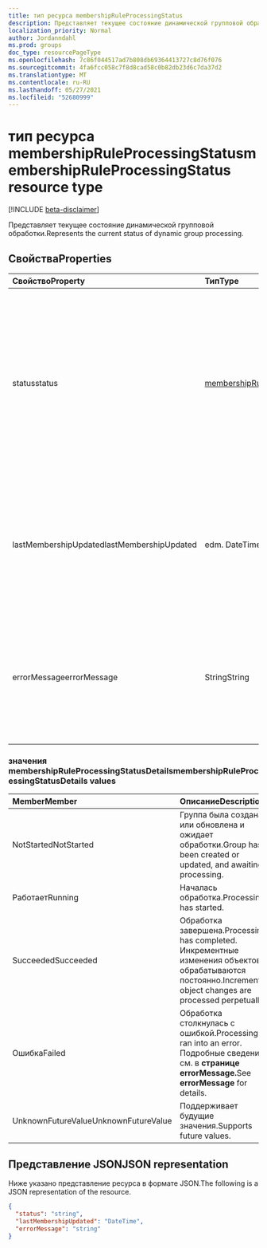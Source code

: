```yaml
---
title: тип ресурса membershipRuleProcessingStatus
description: Представляет текущее состояние динамической групповой обработки.
localization_priority: Normal
author: Jordanndahl
ms.prod: groups
doc_type: resourcePageType
ms.openlocfilehash: 7c86f044517ad7b808db69364413727c8d76f076
ms.sourcegitcommit: 4fa6fcc058c7f8d8cad58c0b82db23d6c7da37d2
ms.translationtype: MT
ms.contentlocale: ru-RU
ms.lasthandoff: 05/27/2021
ms.locfileid: "52680999"
---
```

# <a name="membershipruleprocessingstatus-resource-type"></a><span data-ttu-id="e3c13-103">тип ресурса membershipRuleProcessingStatus</span><span class="sxs-lookup"><span data-stu-id="e3c13-103">membershipRuleProcessingStatus resource type</span></span>

[!INCLUDE [beta-disclaimer](../../includes/beta-disclaimer.md)]

<span data-ttu-id="e3c13-104">Представляет текущее состояние динамической групповой обработки.</span><span class="sxs-lookup"><span data-stu-id="e3c13-104">Represents the current status of dynamic group processing.</span></span>

## <a name="properties"></a><span data-ttu-id="e3c13-105">Свойства</span><span class="sxs-lookup"><span data-stu-id="e3c13-105">Properties</span></span>

| <span data-ttu-id="e3c13-106">Свойство</span><span class="sxs-lookup"><span data-stu-id="e3c13-106">Property</span></span> | <span data-ttu-id="e3c13-107">Тип</span><span class="sxs-lookup"><span data-stu-id="e3c13-107">Type</span></span> | <span data-ttu-id="e3c13-108">Описание</span><span class="sxs-lookup"><span data-stu-id="e3c13-108">Description</span></span> |
|:-------- |:---- |:----------- |
| <span data-ttu-id="e3c13-109">status</span><span class="sxs-lookup"><span data-stu-id="e3c13-109">status</span></span> | [<span data-ttu-id="e3c13-110">membershipRuleProcessingStatusDetails</span><span class="sxs-lookup"><span data-stu-id="e3c13-110">membershipRuleProcessingStatusDetails</span></span>](#membershipruleprocessingstatusdetails-values) | <span data-ttu-id="e3c13-111">Текущее состояние динамической групповой обработки.</span><span class="sxs-lookup"><span data-stu-id="e3c13-111">Current status of a dynamic group processing.</span></span> <span data-ttu-id="e3c13-112">Возможные значения: `NotStarted` `Running` , , , , `Succeeded` и `Failed` `UnknownFutureValue` .</span><span class="sxs-lookup"><span data-stu-id="e3c13-112">Possible values are: `NotStarted`, `Running`, `Succeeded`, `Failed`, and `UnknownFutureValue`.</span></span>  <br><br> <span data-ttu-id="e3c13-113">Обязательный атрибут.</span><span class="sxs-lookup"><span data-stu-id="e3c13-113">Required.</span></span> <span data-ttu-id="e3c13-114">Только для чтения.</span><span class="sxs-lookup"><span data-stu-id="e3c13-114">Read-only.</span></span>|
| <span data-ttu-id="e3c13-115">lastMembershipUpdated</span><span class="sxs-lookup"><span data-stu-id="e3c13-115">lastMembershipUpdated</span></span> | <span data-ttu-id="e3c13-116">edm. DateTime</span><span class="sxs-lookup"><span data-stu-id="e3c13-116">edm.DateTime</span></span> | <span data-ttu-id="e3c13-117">Последние даты и время обновления членства в динамической группе.</span><span class="sxs-lookup"><span data-stu-id="e3c13-117">Most recent date and time when membership of a dynamic group was updated.</span></span> <br><br> <span data-ttu-id="e3c13-118">Необязательно.</span><span class="sxs-lookup"><span data-stu-id="e3c13-118">Optional.</span></span> <span data-ttu-id="e3c13-119">Только для чтения.</span><span class="sxs-lookup"><span data-stu-id="e3c13-119">Read-only.</span></span>|
| <span data-ttu-id="e3c13-120">errorMessage</span><span class="sxs-lookup"><span data-stu-id="e3c13-120">errorMessage</span></span> | <span data-ttu-id="e3c13-121">String</span><span class="sxs-lookup"><span data-stu-id="e3c13-121">String</span></span> | <span data-ttu-id="e3c13-122">Подробное сообщение об ошибке, если динамическая обработка группы столкнулась с ошибкой.</span><span class="sxs-lookup"><span data-stu-id="e3c13-122">Detailed error message if dynamic group processing ran into an error.</span></span> <br><br> <span data-ttu-id="e3c13-123">Необязательно.</span><span class="sxs-lookup"><span data-stu-id="e3c13-123">Optional.</span></span> <span data-ttu-id="e3c13-124">Только для чтения.</span><span class="sxs-lookup"><span data-stu-id="e3c13-124">Read-only.</span></span>|

### <a name="membershipruleprocessingstatusdetails-values"></a><span data-ttu-id="e3c13-125">значения membershipRuleProcessingStatusDetails</span><span class="sxs-lookup"><span data-stu-id="e3c13-125">membershipRuleProcessingStatusDetails values</span></span>

| <span data-ttu-id="e3c13-126">Member</span><span class="sxs-lookup"><span data-stu-id="e3c13-126">Member</span></span> | <span data-ttu-id="e3c13-127">Описание</span><span class="sxs-lookup"><span data-stu-id="e3c13-127">Description</span></span> |
|:-------- |:----------- |
| <span data-ttu-id="e3c13-128">NotStarted</span><span class="sxs-lookup"><span data-stu-id="e3c13-128">NotStarted</span></span> | <span data-ttu-id="e3c13-129">Группа была создана или обновлена и ожидает обработки.</span><span class="sxs-lookup"><span data-stu-id="e3c13-129">Group has been created or updated, and awaiting processing.</span></span>|
| <span data-ttu-id="e3c13-130">Работает</span><span class="sxs-lookup"><span data-stu-id="e3c13-130">Running</span></span> | <span data-ttu-id="e3c13-131">Началась обработка.</span><span class="sxs-lookup"><span data-stu-id="e3c13-131">Processing has started.</span></span>|
| <span data-ttu-id="e3c13-132">Succeeded</span><span class="sxs-lookup"><span data-stu-id="e3c13-132">Succeeded</span></span> | <span data-ttu-id="e3c13-133">Обработка завершена.</span><span class="sxs-lookup"><span data-stu-id="e3c13-133">Processing has completed.</span></span> <span data-ttu-id="e3c13-134">Инкрементные изменения объектов обрабатываются постоянно.</span><span class="sxs-lookup"><span data-stu-id="e3c13-134">Incremental object changes are processed perpetually.</span></span> |
| <span data-ttu-id="e3c13-135">Ошибка</span><span class="sxs-lookup"><span data-stu-id="e3c13-135">Failed</span></span> | <span data-ttu-id="e3c13-136">Обработка столкнулась с ошибкой.</span><span class="sxs-lookup"><span data-stu-id="e3c13-136">Processing ran into an error.</span></span> <span data-ttu-id="e3c13-137">Подробные сведения см. в **странице errorMessage.**</span><span class="sxs-lookup"><span data-stu-id="e3c13-137">See **errorMessage** for details.</span></span> |
| <span data-ttu-id="e3c13-138">UnknownFutureValue</span><span class="sxs-lookup"><span data-stu-id="e3c13-138">UnknownFutureValue</span></span> | <span data-ttu-id="e3c13-139">Поддерживает будущие значения.</span><span class="sxs-lookup"><span data-stu-id="e3c13-139">Supports future values.</span></span> |

## <a name="json-representation"></a><span data-ttu-id="e3c13-140">Представление JSON</span><span class="sxs-lookup"><span data-stu-id="e3c13-140">JSON representation</span></span>

<span data-ttu-id="e3c13-141">Ниже указано представление ресурса в формате JSON.</span><span class="sxs-lookup"><span data-stu-id="e3c13-141">The following is a JSON representation of the resource.</span></span>

<!-- {
  "blockType": "resource",
  "optionalProperties": [

  ],
  "@odata.type": "microsoft.graph.membershipRuleProcessingStatus",
  "baseType": null
}-->

```json
{
  "status": "string",
  "lastMembershipUpdated": "DateTime",
  "errorMessage": "string"
}
```
